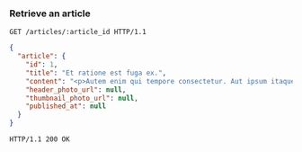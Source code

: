 ### Retrieve an article

```http
GET /articles/:article_id HTTP/1.1
```

```json
{
  "article": {
    "id": 1,
    "title": "Et ratione est fuga ex.",
    "content": "<p>Autem enim qui tempore consectetur. Aut ipsum itaque dolorem sed.</p>",
    "header_photo_url": null,
    "thumbnail_photo_url": null,
    "published_at": null
  }
}
```

```http
HTTP/1.1 200 OK
```
